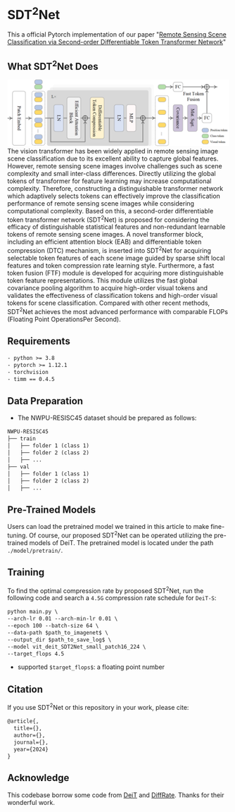 # SDT<sup>2</sup>Net
This a official Pytorch implementation of our paper "[Remote Sensing Scene Classification via Second-order Differentiable Token Transformer Network](https://)"


## What SDT<sup>2</sup>Net Does
![pipline](figures/SDT2Net.png)
The vision transformer has been widely applied in remote sensing image scene classification due to its excellent ability to capture global features. However, remote sensing scene images involve challenges such as scene complexity and small inter-class differences. Directly utilizing the global tokens of transformer for feature learning may increase computational
complexity. Therefore, constructing a distinguishable transformer network which adaptively selects tokens can effectively improve the classification performance of remote sensing scene images while considering computational complexity. Based on this, a second-order differentiable token transformer network (SDT<sup>2</sup>Net) is proposed for considering the efficacy of distinguishable statistical features and non-redundant learnable tokens of remote sensing scene images. A novel transformer block, including an efficient attention block (EAB) and differentiable token compression (DTC) mechanism, is inserted into SDT<sup>2</sup>Net for acquiring selectable token features of each scene image guided by sparse shift local features and token compression rate learning style. Furthermore, a fast token fusion (FTF) module is developed for acquiring more distinguishable token feature representations. This module utilizes the fast global covariance pooling algorithm to acquire high-order visual tokens and validates the effectiveness of classification tokens and high-order visual tokens for scene classification. Compared with other recent methods, SDT<sup>2</sup>Net achieves the most advanced performance with comparable FLOPs (Floating Point OperationsPer Second).

## Requirements
```
- python >= 3.8
- pytorch >= 1.12.1  
- torchvision        
- timm == 0.4.5      
```


## Data Preparation
- The NWPU-RESISC45 dataset should be prepared as follows:
```
NWPU-RESISC45
├── train
│   ├── folder 1 (class 1)
│   ├── folder 2 (class 2)
│   ├── ...
├── val
│   ├── folder 1 (class 1)
│   ├── folder 2 (class 2)
│   ├── ...

```

## Pre-Trained Models

Users can load the pretrained model we trained in this article to make fine-tuning. Of course, our proposed SDT<sup>2</sup>Net can be operated utilizing the pre-trained models of DeiT. The pretrained model is located under the path `./model/pretrain/`.


## Training

To find the optimal compression rate by proposed SDT<sup>2</sup>Net, run the following code and search a `4.5G` compression rate schedule for `DeiT-S`:
```
python main.py \
--arch-lr 0.01 --arch-min-lr 0.01 \
--epoch 100 --batch-size 64 \
--data-path $path_to_imagenet$ \
--output_dir $path_to_save_log$ \
--model vit_deit_SDT2Net_small_patch16_224 \
--target_flops 4.5
```

- supported `$target_flops$`: a floating point number

## Citation
If you use SDT<sup>2</sup>Net or this repository in your work, please cite:
```
@article{,
  title={},
  author={},
  journal={},
  year={2024}
}
```

## Acknowledge
This codebase borrow some code from [DeiT](https://github.com/facebookresearch/deit) and [DiffRate](https://github.com/OpenGVLab/DiffRate). Thanks for their wonderful work.
